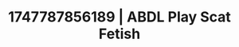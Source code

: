---
categories:
- Tasteful nudity
- Erotic AI content
- Volleyball
- Erotic dance
- Ethereal kink
image: /assets/images/1747787856189.jpg
layout: post
seo:
  description: Featured content with sensual ABDL Play, Scat Fetish. HD images available.
  keywords: ABDL Play, Scat Fetish
  og_image: /assets/images/1747787856189.jpg
  schema_type: VisualArtwork
tags:
- '#1747787856189'
- ABDL Play
- Scat Fetish
title: 1747787856189 | ABDL Play Scat Fetish
---